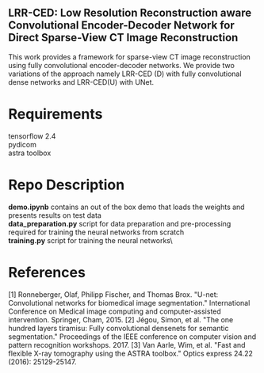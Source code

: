 ## LRR-CED: Low Resolution Reconstruction aware Convolutional Encoder-Decoder Network for Direct Sparse-View CT Image Reconstruction 

This work provides a framework for sparse-view CT image reconstruction using fully convolutional encoder-decoder networks. We provide two variations of the approach namely LRR-CED (D) with fully convolutional dense networks and LRR-CED(U) with UNet. 

# Requirements 
tensorflow 2.4\
pydicom\
astra toolbox

# Repo Description 

**demo.ipynb**  contains an out of the box demo that loads the weights and presents results on test data\
**data_preparation.py** script for data preparation and pre-processing required for training the neural networks from scratch\
**training.py** script for training the neural networks\

# References 

[1] Ronneberger, Olaf, Philipp Fischer, and Thomas Brox. "U-net: Convolutional networks for biomedical image segmentation." International Conference on Medical image computing and computer-assisted intervention. Springer, Cham, 2015.
[2] Jégou, Simon, et al. "The one hundred layers tiramisu: Fully convolutional densenets for semantic segmentation." Proceedings of the IEEE conference on computer vision and pattern recognition workshops. 2017.
[3] Van Aarle, Wim, et al. "Fast and flexible X-ray tomography using the ASTRA toolbox." Optics express 24.22 (2016): 25129-25147.

